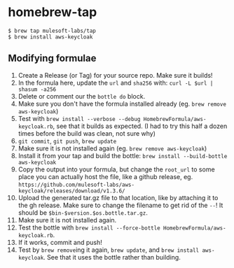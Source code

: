 # homebrew-tap

```
$ brew tap mulesoft-labs/tap
$ brew install aws-keycloak
```

## Modifying formulae
1. Create a Release (or Tag) for your source repo. Make sure it builds!
1. In the formula here, update the `url` and `sha256` with: `curl -L $url | shasum -a256`
1. Delete or comment our the `bottle do` block.
1. Make sure you don't have the formula installed already (eg. `brew remove aws-keycloak`)
1. Test with `brew install --verbose --debug HomebrewFormula/aws-keycloak.rb`, see that it builds as expected. (I had to try this half a dozen times before the build was clean, not sure why)
1. `git commit`, `git push`, `brew update`
1. Make sure it is not installed again (eg. `brew remove aws-keycloak`)
1. Install it from your tap and build the bottle: `brew install --build-bottle aws-keycloak`
1. Copy the output into your formula, but change the `root_url` to some place you can actually host the file, like a github release, eg. `https://github.com/mulesoft-labs/aws-keycloak/releases/download/v1.3.6/`
1. Upload the generated tar.gz file to that location, like by attaching it to the gh release. Make sure to change the filename to get rid of the `--`! It should be `$bin-$version.$os.bottle.tar.gz`.
1. Make sure it is not installed again.
1. Test the bottle with `brew install --force-bottle HomebrewFormula/aws-keycloak.rb`.
1. If it works, commit and push!
1. Test by `brew remove`ing it again, `brew update`, and `brew install aws-keycloak`. See that it uses the bottle rather than building.
